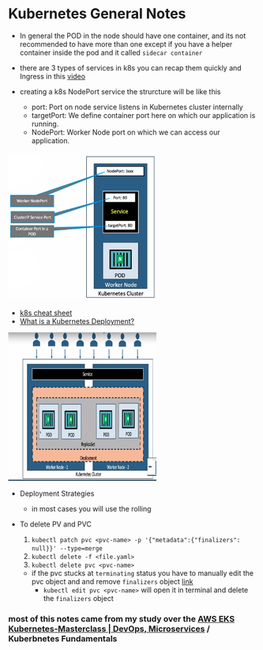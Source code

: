 # Kubernetes General Notes
* In general the POD in the node should have one container, and its not recommended to have more than one except if you have a helper container inside the pod and it called `sidecar container`

* there are 3 types of services in k8s you can recap them quickly and Ingress in this [video](https://www.youtube.com/watch?v=NPFbYpb0I7w&ab_channel=IBMTechnology) 
* creating a k8s NodePort service the strurcture will be like this
	* port: Port on node service listens in Kubernetes cluster internally
	* targetPort: We define container port here on which our application is running.
	* NodePort: Worker Node port on which we can access our application.
<img src="https://github.com/ahmadateya/learning-notes/blob/main/images/Screenshot%20from%202021-09-22%2008-41-08.jpg" width="300" height="300">

* [k8s cheat sheet](https://kubernetes.io/docs/reference/kubectl/cheatsheet/)
* [What is a Kubernetes Deployment?](https://www.vmware.com/topics/glossary/content/kubernetes-deployment#:~:text=A%20Kubernetes%20Deployment%20is%20used,earlier%20deployment%20version%20if%20necessary.)
<img src="https://github.com/ahmadateya/learning-notes/blob/main/images/kubernetes%20arch.png" width="300" height="300">

* Deployment Strategies
	* in most cases you will use the rolling 

* To delete PV and PVC
	1. `kubectl patch pvc <pvc-name> -p '{"metadata":{"finalizers": null}}' --type=merge`
	2. `kubectl delete -f <file.yaml>`
	3. `kubectl delete pvc <pvc-name>` 
	* if the pvc stucks at `terminating` status you have to manually edit the pvc object and and remove `finalizers` object [link](https://github.com/kubernetes/kubernetes/issues/69697#issuecomment-447201890)
		* `kubectl edit pvc <pvc-name>` will open it in terminal and delete the `finalizers` object
	








### most of this notes came from my study over the [AWS EKS Kubernetes-Masterclass | DevOps, Microservices](https://www.udemy.com/course/aws-eks-kubernetes-masterclass-devops-microservices/) / Kuberbnetes Fundamentals
